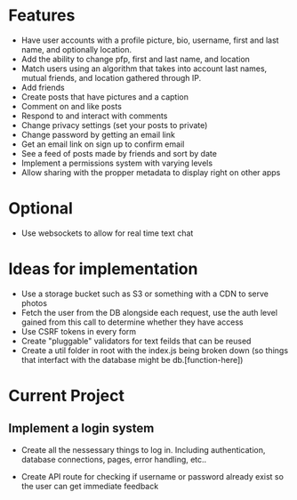 # Features
* Have user accounts with a profile picture, bio, username, first and last name, and optionally location.
* Add the ability to change pfp, first and last name, and location
* Match users using an algorithm that takes into account last names, mutual friends, and location gathered through IP.
* Add friends
* Create posts that have pictures and a caption
* Comment on and like posts
* Respond to and interact with comments
* Change privacy settings (set your posts to private)
* Change password by getting an email link
* Get an email link on sign up to confirm email
* See a feed of posts made by friends and sort by date
* Implement a permissions system with varying levels
* Allow sharing with the propper metadata to display right on other apps

# Optional
* Use websockets to allow for real time text chat

# Ideas for implementation
* Use a storage bucket such as S3 or something with a CDN to serve photos
* Fetch the user from the DB alongside each request, use the auth level gained from this call to determine whether they have access
* Use CSRF tokens in every form
* Create "pluggable" validators for text feilds that can be reused
* Create a util folder in root with the index.js being broken down (so things that interfact with the database might be db.[function-here])

# Current Project
## Implement a login system
* Create all the nessessary things to log in. Including authentication, database connections, pages, error handling, etc..
 - Create API route for checking if username or password already exist so the user can get immediate feedback